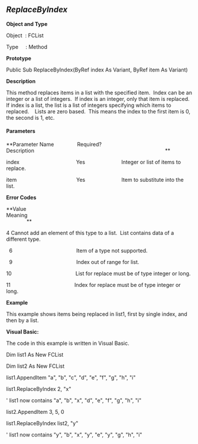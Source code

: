 _ReplaceByIndex_
----------------

**Object and Type**

Object  : FCList

Type     : Method

**Prototype**

Public Sub ReplaceByIndex(ByRef index As Variant, ByRef item As Variant)

**Description**

This method replaces items in a list with the specified item.  Index can be an integer or a list of integers.  If index is an integer, only that item is replaced.  If index is a list, the list is a list of integers specifying which items to replaced.    Lists are zero based.  This means the index to the first item is 0, the second is 1, etc.

#### Parameters
**Parameter Name                Required?             Description                                                                                          **

index                                       Yes                         Integer or list of items to replace.

item                                         Yes                         Item to substitute into the list.

**Error Codes**

**Value                                     Meaning                                                                                                                               **

4 Cannot add an element of this type to a list.  List contains data of a different type.

  6                                            Item of a type not supported.

  9                                            Index out of range for list.

10                                            List for replace must be of type integer or long.

11                                            Index for replace must be of type integer or long.

**Example**

This example shows items being replaced in list1, first by single index, and then by a list.

**Visual Basic:**

The code in this example is written in Visual Basic.

Dim list1 As New FCList

Dim list2 As New FCList

list1.AppendItem "a", "b", "c", "d", "e", "f", "g", "h", "i"

list1.ReplaceByIndex 2, "x"

' list1 now contains "a", "b", "x", "d", "e", "f", "g", "h", "i"

list2.AppendItem 3, 5, 0

list1.ReplaceByIndex list2, "y"

' list1 now contains "y", "b", "x", "y", "e", "y", "g", "h", "i"